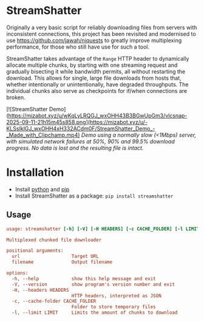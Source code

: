 # StreamShatter
Originally a very basic script for reliably downloading files from servers with inconsistent connections, this project has been revisited and modernised to use https://github.com/jawah/niquests to greatly improve multiplexing performance, for those who still have use for such a tool.

StreamShatter takes advantage of the `Range` HTTP header to dynamically allocate multiple chunks, by starting with one streaming request and gradually bisecting it while bandwidth permits, all without restarting the download. This allows for single, large file downloads from hosts that, whether intentionally or unintentionally, have degraded throughputs. The individual chunks also serve as checkpoints for if/when connections are broken.

[![StreamShatter Demo](https://mizabot.xyz/u/wKqLyLRQGJ_wxOHH43B3BGwUpGm3/vlcsnap-2025-09-11-21h15m45s858.png](https://mizabot.xyz/u/-KLSsIklGJ_wxOHH4xH332ACdm0F/StreamShatter_Demo_-_Made_with_Clipchamp.mp4)
<i>Demo using a normally slow (&lt;1Mbps) server, with simulated network failures at 50%, 90% and 99.5% download progress. No data is lost and the resulting file is intact.</i>

# Installation
- Install [python](https://www.python.org) and [pip](https://pip.pypa.io/en/stable/)
- Install StreamShatter as a package:
`pip install streamshatter`

## Usage
```ini
usage: streamshatter [-h] [-V] [-H HEADERS] [-c CACHE_FOLDER] [-l LIMIT] url [filename]

Multiplexed chunked file downloader

positional arguments:
  url                   Target URL
  filename              Output filename

options:
  -h, --help            show this help message and exit
  -V, --version         show program's version number and exit
  -H, --headers HEADERS
                        HTTP headers, interpreted as JSON
  -c, --cache-folder CACHE_FOLDER
                        Folder to store temporary files
  -l, --limit LIMIT     Limits the amount of chunks to download
```
